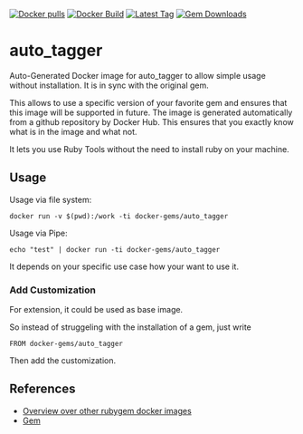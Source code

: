 [![Docker pulls](https://img.shields.io/docker/pulls/rubygem/auto_tagger.svg)](https://hub.docker.com/r/rubygem/auto_tagger/)
[![Docker Build](https://img.shields.io/docker/automated/rubygem/auto_tagger.svg)](https://hub.docker.com/r/rubygem/auto_tagger/)
[![Latest Tag](https://img.shields.io/github/tag/docker-rubygem/auto_tagger.svg)](https://hub.docker.com/r/rubygem/auto_tagger/)
[![Gem Downloads](https://img.shields.io/gem/dt/auto_tagger.svg)](https://rubygems.org/gems/auto_tagger/)
# auto_tagger

Auto-Generated Docker image for auto_tagger to allow simple usage without installation.
It is in sync with the original gem.

This allows to use a specific version of your favorite gem and ensures that this image will be supported in future.
The image is generated automatically from a github repository by Docker Hub.
This ensures that you exactly know what is in the image and what not.

It lets you use Ruby Tools without the need to install ruby on your machine.

## Usage

Usage via file system:

`docker run -v $(pwd):/work -ti docker-gems/auto_tagger`

Usage via Pipe:

`echo "test" | docker run -ti docker-gems/auto_tagger`

It depends on your specific use case how your want to use it.

### Add Customization

For extension, it could be used as base image.

So instead of struggeling with the installation of a gem, just write

`FROM docker-gems/auto_tagger`

Then add the customization.

## References

 - [Overview over other rubygem docker images](https://github.com/thinkbot/docker-rubygem)
 - [Gem](https://rubygems.org/gems/auto_tagger/)
